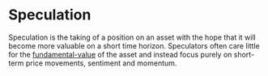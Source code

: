 # Speculation

Speculation is the taking of a position on an asset with the hope that it will become more valuable on a short time horizon. Speculators often care little for the [fundamental-value](fundamental-value.md) of the asset and instead focus purely on short-term price movements, sentiment and momentum.